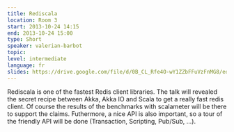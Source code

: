 ```yaml
---
title: Rediscala
location: Room 3
start: 2013-10-24 14:15
end: 2013-10-24 15:00
type: Short
speaker: valerian-barbot
topic: 
level: intermediate
language: fr
slides: https://drive.google.com/file/d/0B_CL_Rfe4O-wY1ZZbFFuVzFnMG8/edit?usp=sharing
---
```


Rediscala is one of the fastest Redis client libraries. The talk will revealed the secret recipe between Akka, Akka IO and Scala to get a really fast redis client. Of course the results of the benchmarks with scalameter will be there to support the claims.
Futhermore, a nice API is also important, so a tour of the friendly API will be done (Transaction, Scripting, Pub/Sub, ...).
